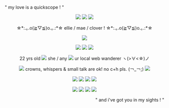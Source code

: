 " my love is a quickscope ! "
<p align="center">
  <img src="https://i.postimg.cc/pLYFydFf/tumblr-0248d6b491e03fb764ba51767c92ce0b-19c35e04-250.gif"/> <img src="https://i.postimg.cc/6qkv42c0/tumblr-18ca26d769a04c4491a255372e573e74-8dea5748-250.gif"/> <img src="https://i.postimg.cc/ncm7b2Vw/tumblr-f991c4ce41c80ad451bbff62e43e7226-b9dc2d10-250.gif"/>
</p>
<p align="center">
  ☆*:.｡.o(≧▽≦)o.｡.:*☆ ellie / mae / clover ! ☆*:.｡.o(≧▽≦)o.｡.:*☆
</p>
<p align="center">
 <img src="https://i.postimg.cc/9FgPC0yr/tumblr-2fdb7f14e41a6cab538acbf7f9e84e69-66b286c1-250.gif"/>
</p>
<p align="center">
 <img src="https://i.postimg.cc/cH5YZ58P/w23f2m.gif"/> <img src="https://i.postimg.cc/g2PhYhnc/tumblr-98c5ba47a84a9b3767117f63cdba34cb-66a3ce67-250.gif"/> <img src="https://i.postimg.cc/WzFZ46Gz/tumblr-f9e08918dd6c5a2003647f806274b47c-e3b6ee52-250.gif"/>
</p>
<p align="center">
  22 yrs old <img src="https://i.postimg.cc/QCG5YYKD/ia8u2v.gif"/> she / any <img src="https://i.postimg.cc/MHn6RzpK/u1rhfd.gif"/> ur local web wanderer ヽ(>∀<☆)ノ
</p>
  <p align="center">
  <img src="https://i.postimg.cc/Rh7tk1wH/c8nasq.gif"/> crowns, whispers & small talk are ok! no c+h pls. (￢_￢;) <img src="https://i.postimg.cc/W3Jgnc3S/e293vz.gif"/>
</p>
  <p align="center">
   <img src="https://i.postimg.cc/k4fZC89B/tumblr-82915336439e80fed30631bab3cf19d7-35d439a9-250.gif"/> <img src="https://i.postimg.cc/9fPKxKnP/tumblr-39a94a8e906e351e71232baac48b5707-56af5c99-100.gif"/> <img src="https://i.postimg.cc/bJxy9mQ4/Tumblr-l-65193541606326.png"/>
    <img src="https://i.postimg.cc/FsW9pdLF/058myf.png"/>
</p>
  <p align="center">
  <img src="https://i.postimg.cc/MZtxZMt0/d1nnnri-7e63b29f-4e2b-4e0b-b984-418beb76b174.png"/> <img src="https://i.postimg.cc/SxMw9JLv/tumblr-950e5be2cee5703a7bcabb7c94223b26-f9204b34-100.gif"/> <img src="https://i.postimg.cc/8CgxmNtP/tumblr-231796cb0902abbc37f0dccc0e2e8c0f-3c54da33-100.gif"/> <img src="https://i.postimg.cc/qqqFvRMQ/wdcvem.gif"/>
</p>
<p align="right">
" and i've got you in my sights ! "
</p>
